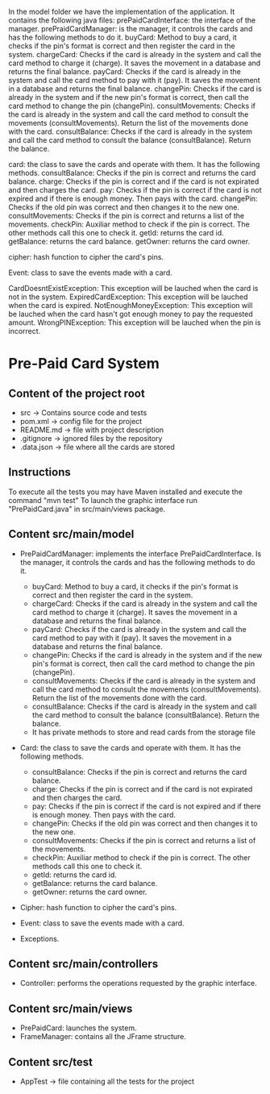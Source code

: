 In the model folder we have the implementation of the application. It contains the following java files:
prePaidCardInterface: the interface of the manager.
prePraidCardManager: is the manager, it controls the cards and has the following methods to do it.
  buyCard: Method to buy a card, it checks if the pin's format is correct and then register the card in the system.
  chargeCard: Checks if the card is already in the system and call the card method to charge it (charge). It saves the movement in a database and returns the final balance.
  payCard: Checks if the card is already in the system and call the card method to pay with it (pay). It saves the movement in a database and returns the final balance.
  changePin: Checks if the card is already in the system and if the new pin's format is correct, then call the card method to change the pin (changePin).
  consultMovements:  Checks if the card is already in the system and call the card method to consult the movements (consultMovements). Return the list of the movements done with the card.
  consultBalance: Checks if the card is already in the system and call the card method to consult the balance (consultBalance). Return the balance.

card: the class to save the cards and operate with them. It has the following methods.
  consultBalance: Checks if the pin is correct and returns the card balance.
  charge: Checks if the pin is correct and if the card is not expirated and then charges the card.
  pay: Checks if the pin is correct if the card is not expired and if there is enough money. Then pays with the card.
  changePin: Checks if the old pin was correct and then changes it to the new one.
  consultMovements: Checks if the pin is correct and returns a list of the movements.
  checkPin: Auxiliar method to check if the pin is correct. The other methods call this one to check it.
  getId: returns the card id.
  getBalance: returns the card balance.
  getOwner: returns the card owner.

cipher: hash function to cipher the card's pins.

Event: class to save the events made with a card.

CardDoesntExistException: This exception will be lauched when the card is not in the system.
ExpiredCardException: This exception will be lauched when the card is expired.
NotEnoughMoneyException: This exception will be lauched when the card hasn't got enough money to pay the requested amount.
WrongPINException: This exception will be lauched when the pin is incorrect.


# **Pre-Paid Card System**

## **Content of the project root**
- src -> Contains source code and tests
- pom.xml -> config file for the project
- README.md -> file with project description
- .gitignore -> ignored files by the repository
- .data.json -> file where all the cards are stored

## **Instructions**

To execute all the tests you may have Maven installed and execute the command "mvn test"
To launch the graphic interface run "PrePaidCard.java" in src/main/views package.

## **Content src/main/model**
- PrePaidCardManager: implements the interface PrePaidCardInterface. Is the manager, it controls the cards and has the following methods to do it.

  * buyCard: Method to buy a card, it checks if the pin's format is correct and then register the card in the system.
  * chargeCard: Checks if the card is already in the system and call the card method to charge it (charge). It saves the movement in a database and returns the final balance.
  * payCard: Checks if the card is already in the system and call the card method to pay with it (pay). It saves the movement in a database and returns the final balance.
  * changePin: Checks if the card is already in the system and if the new pin's format is correct, then call the card method to change the pin (changePin).
  * consultMovements:  Checks if the card is already in the system and call the card method to consult the movements (consultMovements). Return the list of the movements done with the card.
  * consultBalance: Checks if the card is already in the system and call the card method to consult the balance (consultBalance). Return the balance.
  * It has private methods to store and read cards from the storage file


- Card: the class to save the cards and operate with them. It has the following methods.

  * consultBalance: Checks if the pin is correct and returns the card balance.
  * charge: Checks if the pin is correct and if the card is not expirated and then charges the card.
  * pay: Checks if the pin is correct if the card is not expired and if there is enough money. Then pays with the card.
  * changePin: Checks if the old pin was correct and then changes it to the new one.
  * consultMovements: Checks if the pin is correct and returns a list of the movements.
  * checkPin: Auxiliar method to check if the pin is correct. The other methods call this one to check it.
  * getId: returns the card id.
  * getBalance: returns the card balance.
  * getOwner: returns the card owner.
  
  
- Cipher: hash function to cipher the card's pins.

- Event: class to save the events made with a card.

- Exceptions.

## **Content src/main/controllers**

- Controller: performs the operations requested by the graphic interface.

## **Content src/main/views**

- PrePaidCard: launches the system.
- FrameManager: contains all the JFrame structure.


## **Content src/test**
- AppTest -> file containing all the tests for the project
